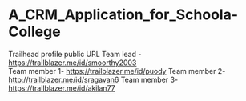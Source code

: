 # A_CRM_Application_for_Schoola-College

Trailhead profile public URL
Team lead - https://trailblazer.me/id/smoorthy2003  
Team member 1- https://trailblazer.me/id/puody
Team member 2- http://trailblazer.me/id/sragavan6
Team member 3- https://trailblazer.me/id/akilan77
